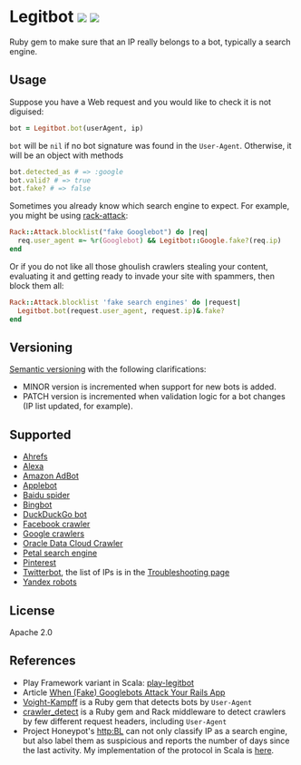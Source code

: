 # Legitbot ![](https://github.com/alaz/legitbot/workflows/build/badge.svg) ![](https://badge.fury.io/rb/legitbot.svg)

Ruby gem to make sure that an IP really belongs to a bot, typically a search
engine.

## Usage

Suppose you have a Web request and you would like to check it is not diguised:

```ruby
bot = Legitbot.bot(userAgent, ip)
```

`bot` will be `nil` if no bot signature was found in the `User-Agent`. Otherwise,
it will be an object with methods

```ruby
bot.detected_as # => :google
bot.valid? # => true
bot.fake? # => false
```

Sometimes you already know which search engine to expect. For example, you might
be using [rack-attack](https://github.com/kickstarter/rack-attack):

```ruby
Rack::Attack.blocklist("fake Googlebot") do |req|
  req.user_agent =~ %r(Googlebot) && Legitbot::Google.fake?(req.ip)
end
```

Or if you do not like all those ghoulish crawlers stealing your
content, evaluating it and getting ready to invade your site with spammers,
then block them all:

```ruby
Rack::Attack.blocklist 'fake search engines' do |request|
  Legitbot.bot(request.user_agent, request.ip)&.fake?
end
```

## Versioning

[Semantic versioning](https://semver.org/) with the following clarifications:

* MINOR version is incremented when support for new bots is added.
* PATCH version is incremented when validation logic for a bot changes (IP list updated, for example).

## Supported

* [Ahrefs](https://ahrefs.com/robot)
* [Alexa](https://support.alexa.com/hc/en-us/articles/360046707834-What-are-the-IP-addresses-for-Alexa-s-Certify-and-Site-Audit-crawlers-)
* [Amazon AdBot](https://adbot.amazon.com/index.html)
* [Applebot](https://support.apple.com/en-us/HT204683)
* [Baidu spider](http://help.baidu.com/question?prod_en=master&class=498&id=1000973)
* [Bingbot](https://blogs.bing.com/webmaster/2012/08/31/how-to-verify-that-bingbot-is-bingbot/)
* [DuckDuckGo bot](https://duckduckgo.com/duckduckbot)
* [Facebook crawler](https://developers.facebook.com/docs/sharing/webmasters/crawler)
* [Google crawlers](https://support.google.com/webmasters/answer/1061943)
* [Oracle Data Cloud Crawler](https://www.oracle.com/corporate/acquisitions/grapeshot/crawler.html)
* [Petal search engine](http://aspiegel.com/petalbot)
* [Pinterest](https://help.pinterest.com/en/articles/about-pinterest-crawler-0)
* [Twitterbot](https://developer.twitter.com/en/docs/tweets/optimize-with-cards/guides/getting-started), the list of IPs is in the [Troubleshooting page](https://developer.twitter.com/en/docs/tweets/optimize-with-cards/guides/troubleshooting-cards)
* [Yandex robots](https://yandex.com/support/webmaster/robot-workings/check-yandex-robots.xml)

## License

Apache 2.0

## References

* Play Framework variant in Scala: [play-legitbot](https://github.com/osinka/play-legitbot)
* Article [When (Fake) Googlebots Attack Your Rails App](http://jessewolgamott.com/blog/2015/11/17/when-fake-googlebots-attack-your-rails-app/)
* [Voight-Kampff](https://github.com/biola/Voight-Kampff) is a Ruby gem that
  detects bots by `User-Agent`
* [crawler_detect](https://github.com/loadkpi/crawler_detect) is a Ruby gem and Rack
  middleware to detect crawlers by few different request headers, including `User-Agent`
* Project Honeypot's
  [http:BL](https://www.projecthoneypot.org/httpbl_api.php) can not only
  classify IP as a search engine, but also label them as suspicious and
  reports the number of days since the last activity. My implementation of
  the protocol in Scala is [here](https://github.com/osinka/httpbl).
